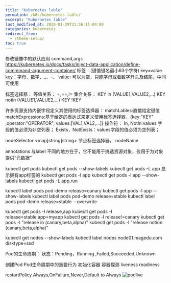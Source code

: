 ```yaml
---
title: "Kubernetes lable"
permalink: /k8s/kubernetes-lable/
excerpt: "Kubernetes lable"
last_modified_at: 2020-01-29T21:36:11-04:00
categories: kubernetes
redirect_from:
  - /theme-setup/
toc: true
---
```


修改镜像中的默认应用
  command,args
    https://kubernetes.io/docs/tasks/inject-data-application/define-commmand-argument-container/
标签：(键值键名最小63个字符)
  key=value
    key：字母、数字、_、-、
    value: 可以为空，只能字母或着数字开头及结尾，中间可使用

标签选择器：
  等值关系： =,==,!=
  集合关系：
    KEY in (VALUE1,VALUE2,...)
    KEY notin (VALUE1,VALUE2,...)
    KEY
    !KEY

许多资源支持内嵌字段定义其使用的标签选择器：
  matchLables:直接给定键值
  matchExpressions:基于给定的表达式来定义使用标签选择器，{key:"KEY" ,operator:"OPERATOR", values:[VAL1,VAL2,...]}
    操作符：
      In, NotIn:values 字段的值必须为非空列表；
      Exists，NotExists：values字段的值必须为空列表；

nodeSelector <map[string]string>
  节点标签选择器。
nodeName <string>

annotations
  与label 不同的地方在于，它不能用于挑选资源对象，仅用于为对象提供“元数据”








kubectl get pods
kubectl get pods --show-labels
kubectl get pods -L app  显示拥有app标签的
kubectl get pods -l app
kubectl get pods -l app --show-labels
kubectl get pods -L app,run


kubectl label pods pod-demo release=canary
kubectl get pods -l app --show-labels
kubectl label pods pod-demo release=stable
kubectl label pods pod-demo release=stable --overwrite

kubectl get pods -l release,app
kubectl get pods -l release=stable,app=myapp
kubectl get pods -l release!=canary
kubectl get pods -l "release in (canary,beta,alpha)"
kubectl get pods -l "release notion (canary,beta,alpha)"

kubectl get nodes --show-labels
kubectl label nodes node01.magedu.com disktype=ssd

Pod的生命周期：
  状态：Pending，Running ,Failed,Succeeded,Unknown

  创建Pod
  Pod生命周期中的重要行为
    初始化容器
    容器探测
      liveness
      readiness

restartPolicy
  Always,OnFailure,Never,Default to Always
![podlive](../pic/podlive.jpg)
